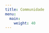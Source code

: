 ```yaml
---
title: Communidade
menu:
  main:
    weight: 40
---
```


<!--add blocks of content here to add more sections to the community page -->
